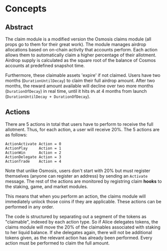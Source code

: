 # Concepts

## Abstract

The claim module is a modified version the Osmosis claims module (all props go to them
for their great work). The module manages airdrop allocations based on on-chain activity
that accounts perform. Each action allows them to automatically claim a higher percentage
of their allotment. Airdrop supply is calculated as the square root of the balance of
Cosmos accounts at predefined snapshot time.

Furthermore, these claimable assets 'expire' if not claimed.
Users have two months (`DurationUntilDecay`) to claim their full airdrop amount.
After two months, the reward amount available will decline over two more months (`DurationOfDecay`) in real time, until it hits `0%` at 4 months from launch (`DurationUntilDecay + DurationOfDecay`).

## Actions

There are 5 actions in total that users have to perform to receive the full allotment. Thus,
for each action, a user will receive 20%. The 5 actions are as follows:

```golang
ActionActivate Action = 0
ActionPlay     Action = 1
ActionWin      Action = 2
ActionDelegate Action = 3
ActionTrade    Action = 4
```

Note that unlike Osmosis, users don't start with 20% but must register themselves (anyone can
register an address) by sending an `Activate` message.
The rest of the actions are monitored by registring claim **hooks** to the staking, game, and market modules.

This means that when you perform an action, the claims module will immediately unlock those coins if they are applicable.
These actions can be performed in any order.

The code is structured by separating out a segment of the tokens as "claimable", indexed by each action type.
So if Alice delegates tokens, the claims module will move the 20% of the claimables associated with staking to her liquid balance.
If she delegates again, there will not be additional tokens given, as the relevant action has already been performed.
Every action must be performed to claim the full amount.

